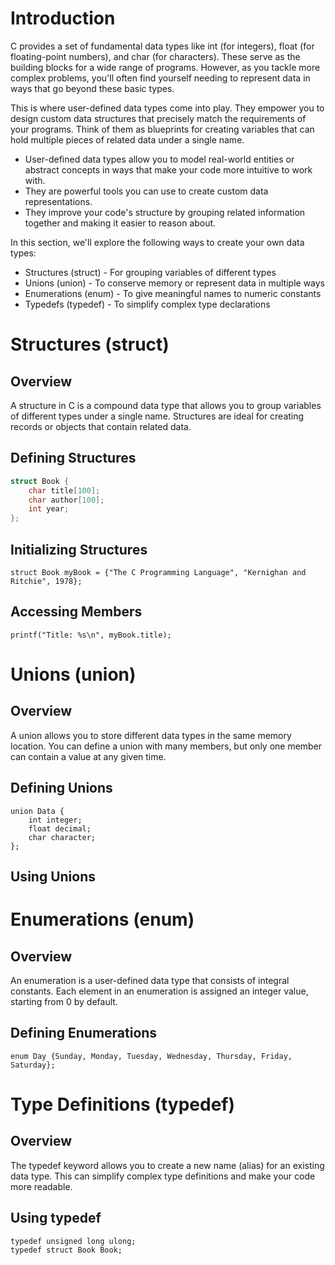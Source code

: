 # Introduction

C provides a set of fundamental data types like int (for integers), float (for floating-point numbers), and char (for characters). These serve as the building blocks for a wide range of programs.  However, as you tackle more complex problems, you'll often find yourself needing to represent data in ways that go beyond these basic types.

This is where user-defined data types come into play.  They empower you to design custom data structures that precisely match the requirements of your programs.  Think of them as blueprints for creating variables that can hold multiple pieces of related data under a single name.

- User-defined data types allow you to model real-world entities or abstract concepts in ways that make your code more intuitive to work with.
- They are powerful tools you can use to create custom data representations.
- They improve your code's structure by grouping related information together and making it easier to reason about.


In this section, we'll explore the following ways to create your own data types:

- Structures (struct) - For grouping variables of different types
- Unions (union) - To conserve memory or represent data in multiple ways
- Enumerations (enum) - To give meaningful names to numeric constants
- Typedefs (typedef) - To simplify complex type declarations

# Structures (struct)

## Overview
A structure in C is a compound data type that allows you to group variables of different types under a single name. Structures are ideal for creating records or objects that contain related data.

## Defining Structures

```C
struct Book {
    char title[100];
    char author[100];
    int year;
};
```

## Initializing Structures

```struct Book myBook = {"The C Programming Language", "Kernighan and Ritchie", 1978};```

## Accessing Members

```printf("Title: %s\n", myBook.title);```

# Unions (union)

## Overview
A union allows you to store different data types in the same memory location. You can define a union with many members, but only one member can contain a value at any given time.

## Defining Unions

```
union Data {
    int integer;
    float decimal;
    char character;
};
```

## Using Unions

# Enumerations (enum)

## Overview
An enumeration is a user-defined data type that consists of integral constants. Each element in an enumeration is assigned an integer value, starting from 0 by default.

## Defining Enumerations
```enum Day {Sunday, Monday, Tuesday, Wednesday, Thursday, Friday, Saturday};```

# Type Definitions (typedef)

## Overview
The typedef keyword allows you to create a new name (alias) for an existing data type. This can simplify complex type definitions and make your code more readable.

## Using typedef

```
typedef unsigned long ulong;
typedef struct Book Book;
```